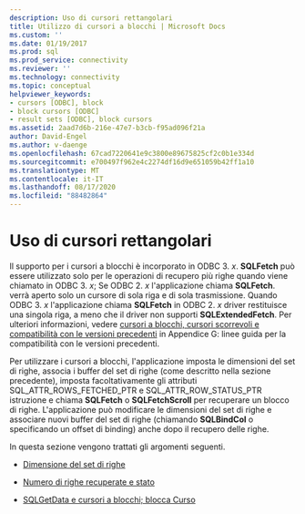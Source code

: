 ```yaml
---
description: Uso di cursori rettangolari
title: Utilizzo di cursori a blocchi | Microsoft Docs
ms.custom: ''
ms.date: 01/19/2017
ms.prod: sql
ms.prod_service: connectivity
ms.reviewer: ''
ms.technology: connectivity
ms.topic: conceptual
helpviewer_keywords:
- cursors [ODBC], block
- block cursors [ODBC]
- result sets [ODBC], block cursors
ms.assetid: 2aad7d6b-216e-47e7-b3cb-f95ad096f21a
author: David-Engel
ms.author: v-daenge
ms.openlocfilehash: 67cad7220641e9c3800e89675825cf2c0b1e334d
ms.sourcegitcommit: e700497f962e4c2274df16d9e651059b42ff1a10
ms.translationtype: MT
ms.contentlocale: it-IT
ms.lasthandoff: 08/17/2020
ms.locfileid: "88482864"
---
```

# <a name="using-block-cursors"></a>Uso di cursori rettangolari
Il supporto per i cursori a blocchi è incorporato in ODBC 3. *x*. **SQLFetch** può essere utilizzato solo per le operazioni di recupero più righe quando viene chiamato in ODBC 3. *x*; Se ODBC 2. *x* l'applicazione chiama **SQLFetch**. verrà aperto solo un cursore di sola riga e di sola trasmissione. Quando ODBC 3. *x* l'applicazione chiama **SQLFetch** in ODBC 2. *x* driver restituisce una singola riga, a meno che il driver non supporti **SQLExtendedFetch**. Per ulteriori informazioni, vedere [cursori a blocchi, cursori scorrevoli e compatibilità con le versioni precedenti](../../../odbc/reference/appendixes/block-cursors-scrollable-cursors-and-backward-compatibility.md) in Appendice G: linee guida per la compatibilità con le versioni precedenti.  
  
 Per utilizzare i cursori a blocchi, l'applicazione imposta le dimensioni del set di righe, associa i buffer del set di righe (come descritto nella sezione precedente), imposta facoltativamente gli attributi SQL_ATTR_ROWS_FETCHED_PTR e SQL_ATTR_ROW_STATUS_PTR istruzione e chiama **SQLFetch** o **SQLFetchScroll** per recuperare un blocco di righe. L'applicazione può modificare le dimensioni del set di righe e associare nuovi buffer del set di righe (chiamando **SQLBindCol** o specificando un offset di binding) anche dopo il recupero delle righe.  
  
 In questa sezione vengono trattati gli argomenti seguenti.  
  
-   [Dimensione del set di righe](../../../odbc/reference/develop-app/rowset-size.md)  
  
-   [Numero di righe recuperate e stato](../../../odbc/reference/develop-app/number-of-rows-fetched-and-status.md)  
  
-   [SQLGetData e cursori a blocchi; blocca Curso](../../../odbc/reference/develop-app/sqlgetdata-and-block-cursors.md)
